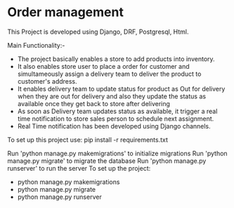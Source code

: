 # Order management
This Project is developed using Django, DRF, Postgresql, Html. 

Main Functionality:- 
* The project basically enables a store to add products into inventory. 
* It also enables store user to place a order for customer and simultameously assign a delivery team to deliver the product to customer's address.
* It enables delivery team to update status for product as Out for delivery when they are out for delivery and also they update the status as available once they get back to store after delivering
* As soon as Delivery team updates status as available, it trigger a  real time notification to store sales person to schedule next assignment.
* Real Time notification has been developed using Django channels.

To set up this project use: pip install -r requirements.txt

Run 'python manage.py makemigrations' to initialize migrations
Run 'python manage.py migrate' to migrate the database
Run 'python manage.py runserver' to run the server
To set up the project:
* python manage.py makemigrations
* python manage.py migrate
* python manage.py runserver
